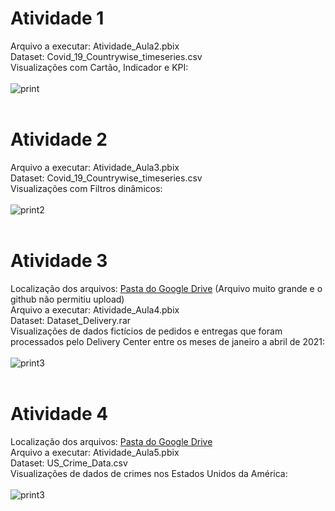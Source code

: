 # Atividade 1
Arquivo a executar: Atividade_Aula2.pbix<br>
Dataset: Covid_19_Countrywise_timeseries.csv<br>
Visualizações com Cartão, Indicador e KPI:<br><br>
![print](https://user-images.githubusercontent.com/94374033/214334251-98ccf893-d2b7-4d61-aa4e-99983007886a.png)<br><br>
# Atividade 2
Arquivo a executar: Atividade_Aula3.pbix<br>
Dataset: Covid_19_Countrywise_timeseries.csv<br>
Visualizações com Filtros dinâmicos:<br><br>
![print2](https://user-images.githubusercontent.com/94374033/214334290-224b42ba-264e-4ff0-856b-d00def417f81.png)<br><br>
# Atividade 3
Localização dos arquivos: [Pasta do Google Drive](https://drive.google.com/drive/folders/1YmtOv-Bha4MQ0LPWHuLtluMv0B2vX3dq?usp=sharing) (Arquivo muito grande e o github não permitiu upload)<br>
Arquivo a executar: Atividade_Aula4.pbix<br>
Dataset: Dataset_Delivery.rar<br>
Visualizações de dados fictícios de pedidos e entregas que foram processados pelo Delivery Center entre os meses de janeiro a abril de 2021:<br><br>
![print3](https://user-images.githubusercontent.com/94374033/214980401-3a20df47-f7c6-4019-bff2-860117d65c80.png)<br><br>
# Atividade 4
Localização dos arquivos: [Pasta do Google Drive](https://drive.google.com/drive/folders/1ZcSyK11KtrPCM4znXd8CHGRznID2tA4R?usp=sharing)<br>
Arquivo a executar: Atividade_Aula5.pbix<br>
Dataset: US_Crime_Data.csv<br>
Visualizações de dados de crimes nos Estados Unidos da América:<br><br>
![print3](https://user-images.githubusercontent.com/94374033/215232425-1d38c59c-f0ae-4153-951b-b6f739cbd102.png)<br><br>
